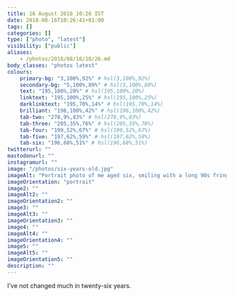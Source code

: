 ```yaml
---
title: 16 August 2018 10:26 IST
date: 2018-08-16T10:26:41+01:00
tags: []
categories: []
type: ["photo", "latest"]
visibility: ["public"]
aliases:
    - /photos/2018/08/16/10/26.md
body_classes: "photos latest"
colours:
    primary-bg: "3,100%,92%" # hsl(3,100%,92%)
    secondary-bg: "5,100%,89%" # hsl(5,100%,89%)
    text: "195,100%,20%" # hsl(195,100%,20%)
    linktext: "195,100%,25%" # hsl(195,100%,25%)
    darklinktext: "195,70%,14%" # hsl(195,70%,14%)
    brilliant: "196,100%,42%" # hsl(196,100%,42%)
    tab-two: "278,9%,83%" # hsl(278,9%,83%)
    tab-three: "205,35%,76%" # hsl(205,35%,76%)
    tab-four: "199,52%,67%" # hsl(199,52%,67%)
    tab-five: "197,62%,59%" # hsl(197,62%,59%)
    tab-six: "196,68%,51%" # hsl(196,68%,51%)
twitterurl: ""
mastodonurl: ""
instagramurl: ""
image: "/photos/six-years-old.jpg"
imageAlt: "Portrait photo of me aged six, smiling with a long 90s fringe."
imageOrientation: "portrait"
image2: ""
imageAlt2: ""
imageOrientation2: ""
image3: ""
imageAlt3: ""
imageOrientation3: ""
image4: ""
imageAlt4: ""
imageOrientation4: ""
image5: ""
imageAlt5: ""
imageOrientation5: ""
description: ""
---
```


I’ve not changed much in twenty-six years.